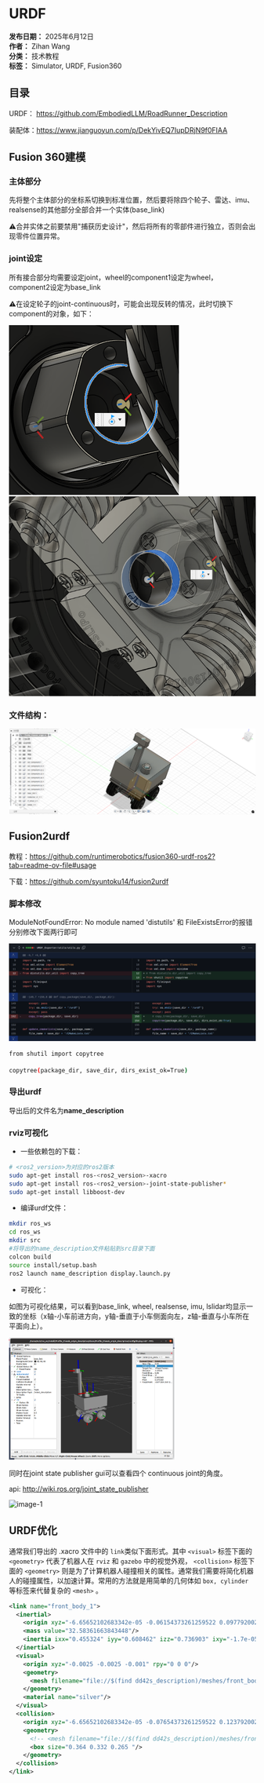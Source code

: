 # URDF

**发布日期：** 2025年6月12日  
**作者：** Zihan Wang  
**分类：** 技术教程  
**标签：** Simulator, URDF, Fusion360

## 目录


URDF： <a href="https://github.com/EmbodiedLLM/RoadRunner_Description" target="_blank">https://github.com/EmbodiedLLM/RoadRunner_Description</a>

装配体：<a href="https://www.jianguoyun.com/p/DekYivEQ7IupDRjN9f0FIAA" target="_blank">https://www.jianguoyun.com/p/DekYivEQ7IupDRjN9f0FIAA</a>


## Fusion 360建模

### 主体部分

先将整个主体部分的坐标系切换到标准位置，然后要将除四个轮子、雷达、imu、realsense的其他部分全部合并一个实体(base_link)

⚠️合并实体之前要禁用"捕获历史设计"，然后将所有的零部件进行独立，否则会出现零件位置异常。

### joint设定

所有接合部分均需要设定joint，wheel的component1设定为wheel，component2设定为base_link

⚠️在设定轮子的joint-continuous时，可能会出现反转的情况，此时切换下component的对象，如下：

<img src="images/blog/urdf/image-3.png" alt="image-3">

<img src="images/blog/urdf/image-5.png" alt="image-5" >

### 文件结构：

<img src="images/blog/urdf/image-4.png" alt="image-4">



## Fusion2urdf

教程：<a href="https://github.com/runtimerobotics/fusion360-urdf-ros2?tab=readme-ov-file#usage" target="_blank">https://github.com/runtimerobotics/fusion360-urdf-ros2?tab=readme-ov-file#usage</a>

下载：<a href="https://github.com/syuntoku14/fusion2urdf" target="_blank">https://github.com/syuntoku14/fusion2urdf</a>

### 脚本修改

ModuleNotFoundError: No module named 'distutils' 和 FileExistsError的报错分别修改下面两行即可

<img src="images/blog/urdf/image-2.png" alt="image-2">

```bash
from shutil import copytree
 
copytree(package_dir, save_dir, dirs_exist_ok=True)
```

### 导出urdf

导出后的文件名为<strong>name_description</strong>

### rviz可视化

* 一些依赖包的下载：

```bash
# <ros2_version>为对应的ros2版本
sudo apt-get install ros-<ros2_version>-xacro 
sudo apt-get install ros-<ros2_version>-joint-state-publisher*
sudo apt-get install libboost-dev 
```

* 编译urdf文件：

```bash
mkdir ros_ws
cd ros_ws
mkdir src
#将导出的name_description文件粘贴到src目录下面
colcon build
source install/setup.bash
ros2 launch name_description display.launch.py
  ```

* 可视化：

如图为可视化结果，可以看到base_link, wheel, realsense, imu, lslidar均显示一致的坐标（x轴-小车前进方向，y轴-垂直于小车侧面向左，z轴-垂直与小车所在平面向上）。

<img src="images/blog/urdf/image.png" alt="image" style="width: 67%;">

同时在joint state publisher gui可以查看四个 continuous joint的角度。

api: <a href="http://wiki.ros.org/joint_state_publisher" target="_blank">http://wiki.ros.org/joint_state_publisher</a>

<img src="/assets/images/blog/urdf/image-1.png" alt="image-1">


## URDF优化

通常我们导出的 .xacro 文件中的 <code>link</code>类似下面形式。其中 <code>&lt;visual&gt;</code> 标签下面的 <code>&lt;geometry&gt;</code> 代表了机器人在 <code>rviz</code> 和 <code>gazebo</code> 中的视觉外观， <code>&lt;collision&gt;</code> 标签下面的 <code>&lt;geometry&gt;</code> 则是为了计算机器人碰撞相关的属性。通常我们需要将简化机器人的碰撞属性，以加速计算。常用的方法就是用简单的几何体如 <code>box, cylinder</code> 等标签来代替复杂的 <code>&lt;mesh&gt;</code> 。

```xml
<link name="front_body_1">
  <inertial>
    <origin xyz="-6.65652102683342e-05 -0.06154373261259522 0.09779200224706583" rpy="0 0 0"/>
    <mass value="32.58361663843448"/>
    <inertia ixx="0.455324" iyy="0.608462" izz="0.736903" ixy="-1.7e-05" iyz="-0.005229" ixz="0.000456"/>
  </inertial>
  <visual>
    <origin xyz="-0.0025 -0.0025 -0.001" rpy="0 0 0"/>
    <geometry>
      <mesh filename="file://$(find dd42s_description)/meshes/front_body_1.stl" scale="0.001 0.001 0.001"/>
    </geometry>
    <material name="silver"/>
  </visual>
  <collision>
    <origin xyz="-6.65652102683342e-05 -0.07654373261259522 0.12379200224706583" rpy="0 0 0"/>
    <geometry>
      <!-- <mesh filename="file://$(find dd42s_description)/meshes/front_body_1.stl" scale="0.001 0.001 0.001"/> -->
      <box size="0.364 0.332 0.265 "/>
    </geometry>
  </collision>
</link>
```



